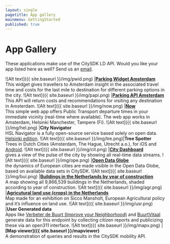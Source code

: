 ```yaml
---
layout: single
pagetitle: App gallery
mainmenu: GettingStarted
published: true
---
```


[//]: # (editing this table is a bit more complicated - see comments below)

# App Gallery
These applications make use of the CitySDK LD API. Would you like your app listed here as well? Send us an [email](mailto:citysdk@waag.org).

![Alt text]({{ site.baseurl }}/img/pwid.png) |**[Parking Widget Amsterdam](http://parkeerwidget.yume.nl/widget/)**<br/>This widget gives travellers to Amsterdam insight in the associated travel time and costs for the last mile to destination for different parking options in the city.
![Alt text]({{ site.baseurl }}/img/papi.png) |**[Parking API Amsterdam](http://divvapi.parkshark.nl/)**<br/> This API will return costs and recommendations for visiting any destination in Amsterdam.
![Alt text]({{ site.baseurl }}/img/now.png) |**[Now](http://citysdk.waag.org/now/)**<br/>This simple web app offers Public Transport departure times in your immediate vicinity (real-time where available). The web app works in Amsterdam, Helsinki Manchester, Tampere (Fi).
![Alt text]({{ site.baseurl }}/img/hel.png) |**City Navigator**<br/> HSL Navigator is a fully open-source service based solely on open data. [Helsinki edition](http://dev.hsl.fi/navigator-proto/).
![Alt text]({{ site.baseurl }}/img/tre.png)|**Tree Spotter**<br/> Trees in Dutch Cities (Amsterdam, The Hague, Utrecht a.o.), for iOS and [Android](https://play.google.com/store/apps/details?id=nl.twocoolmonkeys.opendata.bomenspotter.amsterdam).
![Alt text]({{ site.baseurl }}/img/cit.png) |**[City Dashboard](http://citydashboard.waag.org/)**<br/> gives a view of the pulse of the city by showing all real-time data streams.
![Alt text]({{ site.baseurl }}/img/ope.png) |**[Open Data Globe](http://citysdk.waag.org/visualisation/)**<br/> the dynamics of European cities are made visible in the Open Data Globe, based on available data sets in CitySDK. 
![Alt text]({{ site.baseurl }}/img/bui.png) |**[Buildings in the Netherlands by year of construction](http://citysdk.waag.org/buildings/)**<br/>A map showing all 9,866,539 buildings in the Netherlands, shaded according to year of construction.
![Alt text]({{ site.baseurl }}/img/agr.png) |**[Agricutural land use (crops) in the Netherlands](https://waagsociety.github.io/mansholt/)** <br/>Map made for an exhibition on Sicco Mansholt, European Agricultural policy and it’s influence on land use.
![Alt text]({{ site.baseurl }}/img/usr.png) |**User Generated data** <br/>Apps like [Verbeter de Buurt (Improve your Neighborhood)](http://www.verbeterdebuurt.nl/)  and [BuurtVitaal](http://www.buurtvitaal.nl) generate data for this endpoint by collecting citizen reports and publicizing these via an open311 interface.
![Alt text]({{ site.baseurl }}/img/mapv.png) |**[Map viewer]({{ site.baseurl }}/mapviewer)**<br/>A demonstration of queries and results in the CitySDK mobility API.

[//]: # (TIPS TO EDIT THIS PAGE)
[//]: # (Icons need to have a size of 150x50)
[//]: # (A table should be preceded and followed by a blank line. Blank lines within a table are not allowed)
[//]: # (Every row in a table should be on one line, returns are not allowed)
